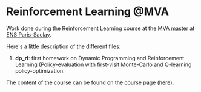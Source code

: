 # Reinforcement Learning @MVA

Work done during the Reinforcement Learning course at the [MVA master](http://math.ens-paris-saclay.fr/version-francaise/formations/master-mva/)
at [ENS Paris-Saclay](http://www.ens-cachan.fr/en).

Here's a little description of the different files:
1. **dp_rl**: first homework on Dynamic Programming and Reinforcement Learning (Policy-evaluation with first-visit Monte-Carlo 
and Q-learning policy-optimization.

The content of the course can be found on the course page ([here](http://chercheurs.lille.inria.fr/~lazaric/Webpage/MVA-RL_Course16.html)).
